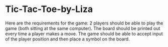 # Tic-Tac-Toe-by-Liza
Here are the requirements for the game:  2 players should be able to play the game (both sitting at the same computer). The board should be printed out every time a player makes a move. The game should be able to accept input of the player position and then place a symbol on the board.

